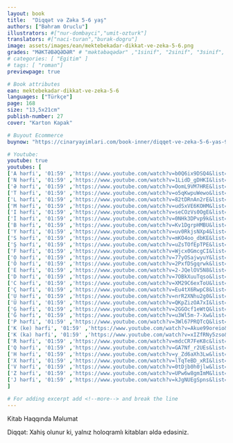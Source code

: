 ```yaml
---
layout: book
title:  "Diqqət və Zəka 5-6 yaş"
authors: ["Bəhram Oruclu"]
illustrators: #["nur-dombayci","umit-ozturk"]
translators: #["naci-turan","burak-dogru"]
image: assets/images/ean/mektebekadar-dikkat-ve-zeka-5-6.png
grades: "MƏKTƏBƏQƏDƏR" # "məktəbəqədər" ,"1sinif", "2sinif", "3sinif", "4sinif", "5sinif"
# categories: [ "Egitim" ]
# tags: [ "roman"]
previewpage: true

# Book attributes
ean: mektebekadar-dikkat-ve-zeka-5-6
languages: ["Türkçe"]
page: 168
size: "13,5x21cm"
publish-number: 27
cover: "Karton Kapak"

# Buyout Ecommerce
buynow: "https://cinaryayimlari.com/book-inner/diqqet-ve-zeka-5-6-yas-91"

# Youtube:
youtube: true
youtubes: [ 
['A hərfi', '01:59' ,'https://www.youtube.com/watch?v=b0Q6ix9DSQ4&list=PLtYR1VOHVNQoR6kBCIof2MTUJ-P4j1_0R'],
['N hərfi', '01:59' ,'https://www.youtube.com/watch?v=1LidD_gDHKI&list=PLtYR1VOHVNQoR6kBCIof2MTUJ-P4j1_0R&index=2'],
['Ə hərfi', '01:59' ,'https://www.youtube.com/watch?v=OomL9VM7HRE&list=PLtYR1VOHVNQoR6kBCIof2MTUJ-P4j1_0R&index=3'],
['T hərfi', '01:59' ,'https://www.youtube.com/watch?v=o5qKwpuWewo&list=PLtYR1VOHVNQoR6kBCIof2MTUJ-P4j1_0R&index=4'],
['L hərfi', '01:59' ,'https://www.youtube.com/watch?v=82tDRnAn2rE&list=PLtYR1VOHVNQoR6kBCIof2MTUJ-P4j1_0R&index=5'],
['M hərfi', '01:59' ,'https://www.youtube.com/watch?v=udSxVE6KOHM&list=PLtYR1VOHVNQoR6kBCIof2MTUJ-P4j1_0R&index=6'],
['I hərfi', '01:59' ,'https://www.youtube.com/watch?v=seCOzVs0OgE&list=PLtYR1VOHVNQoR6kBCIof2MTUJ-P4j1_0R&index=7'],
['İ hərfi', '01:59' ,'https://www.youtube.com/watch?v=0NHk3DPvp9k&list=PLtYR1VOHVNQoR6kBCIof2MTUJ-P4j1_0R&index=8'],
['B hərfi', '01:59' ,'https://www.youtube.com/watch?v=Kv1DgrpHMBU&list=PLtYR1VOHVNQoR6kBCIof2MTUJ-P4j1_0R&index=9'],
['Y hərfi', '01:59' ,'https://www.youtube.com/watch?v=uv0RkjsNXp4&list=PLtYR1VOHVNQoR6kBCIof2MTUJ-P4j1_0R&index=10'],
['S hərfi', '01:59' ,'https://www.youtube.com/watch?v=mKO4oo_dbKE&list=PLtYR1VOHVNQoR6kBCIof2MTUJ-P4j1_0R&index=11'],
['Ş hərfi', '01:59' ,'https://www.youtube.com/watch?v=uZsTOfEpTPE&list=PLtYR1VOHVNQoR6kBCIof2MTUJ-P4j1_0R&index=12'],
['F hərfi', '01:59' ,'https://www.youtube.com/watch?v=Wjcx0GmcgCI&list=PLtYR1VOHVNQoR6kBCIof2MTUJ-P4j1_0R&index=13'],
['O hərfi', '01:59' ,'https://www.youtube.com/watch?v=77yOSajwyuY&list=PLtYR1VOHVNQoR6kBCIof2MTUJ-P4j1_0R&index=14'],
['Ö hərfi', '01:59' ,'https://www.youtube.com/watch?v=2PxfDSgqrwk&list=PLtYR1VOHVNQoR6kBCIof2MTUJ-P4j1_0R&index=15'],
['E hərfi', '01:59' ,'https://www.youtube.com/watch?v=2-JQelOV5N8&list=PLtYR1VOHVNQoR6kBCIof2MTUJ-P4j1_0R&index=16'],
['D hərfi', '01:59' ,'https://www.youtube.com/watch?v=7OBkXuuTqso&list=PLtYR1VOHVNQoR6kBCIof2MTUJ-P4j1_0R&index=17'],
['C hərfi', '01:59' ,'https://www.youtube.com/watch?v=XM29C6exToU&list=PLtYR1VOHVNQoR6kBCIof2MTUJ-P4j1_0R&index=18'],
['Ç hərfi', '01:59' ,'https://www.youtube.com/watch?v=Eu4tX6RwpC8&list=PLtYR1VOHVNQoR6kBCIof2MTUJ-P4j1_0R&index=19'],
['U hərfi', '01:59' ,'https://www.youtube.com/watch?v=nrR2XNhu2g0&list=PLtYR1VOHVNQoR6kBCIof2MTUJ-P4j1_0R&index=20'],
['Ü hərfi', '01:59' ,'https://www.youtube.com/watch?v=QKpZizOA7xI&list=PLtYR1VOHVNQoR6kBCIof2MTUJ-P4j1_0R&index=21'],
['G hərfi', '01:59' ,'https://www.youtube.com/watch?v=2GGOcf1eWtQ&list=PLtYR1VOHVNQoR6kBCIof2MTUJ-P4j1_0R&index=22'],
['Ğ hərfi', '01:59' ,'https://www.youtube.com/watch?v=u3Wl5m-7-Xw&list=PLtYR1VOHVNQoR6kBCIof2MTUJ-P4j1_0R&index=23'],
['P hərfi', '01:59' ,'https://www.youtube.com/watch?v=3Wl67PRQTcQ&list=PLtYR1VOHVNQoR6kBCIof2MTUJ-P4j1_0R&index=24'],
['K (ke) hərfi', '01:59' ,'https://www.youtube.com/watch?v=Akue99oreio&list=PLtYR1VOHVNQoR6kBCIof2MTUJ-P4j1_0R&index=25'],
['K (ka) hərfi', '01:59' ,'https://www.youtube.com/watch?v=xIZfRNy5zso&list=PLtYR1VOHVNQoR6kBCIof2MTUJ-P4j1_0R&index=26'],
['R hərfi', '01:59' ,'https://www.youtube.com/watch?v=mdcCR7FeK8c&list=PLtYR1VOHVNQoR6kBCIof2MTUJ-P4j1_0R&index=27'],
['Q hərfi', '01:59' ,'https://www.youtube.com/watch?v=GA7Nf_r2UEs&list=PLtYR1VOHVNQoR6kBCIof2MTUJ-P4j1_0R&index=28'],
['H hərfi', '01:59' ,'https://www.youtube.com/watch?v=y_Zd6aXh3Lw&list=PLtYR1VOHVNQoR6kBCIof2MTUJ-P4j1_0R&index=29'],
['X hərfi', '01:59' ,'https://www.youtube.com/watch?v=lTqTeBD_xRI&list=PLtYR1VOHVNQoR6kBCIof2MTUJ-P4j1_0R&index=30'],
['V hərfi', '01:59' ,'https://www.youtube.com/watch?v=0tDjb0h0jlw&list=PLtYR1VOHVNQoR6kBCIof2MTUJ-P4j1_0R&index=31'],
['Z hərfi', '01:59' ,'https://www.youtube.com/watch?v=UPw6w8gmImM&list=PLtYR1VOHVNQoR6kBCIof2MTUJ-P4j1_0R&index=32'],
['J hərfi', '01:59' ,'https://www.youtube.com/watch?v=kJgNUEgSpns&list=PLtYR1VOHVNQoR6kBCIof2MTUJ-P4j1_0R&index=33']
]

# For adding excerpt add <!--more--> and break the line
---
```

Kitab Haqqında Məlumat

Diqqət: Xahiş olunur ki, yalnız holoqramlı kitabları əldə edəsiniz.
<!--more--> 